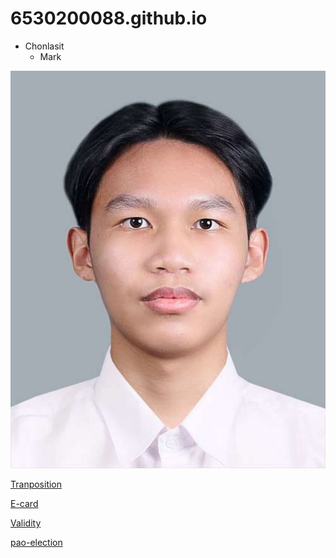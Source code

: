 # 6530200088.github.io
- Chonlasit
  - Mark
 
![Profile](photo/Profile.jpeg)

[Tranposition](tranposition.md)


[E-card](ecardChristmas.md)


[Validity](validity.md)


[pao-election](pao-election.md)
